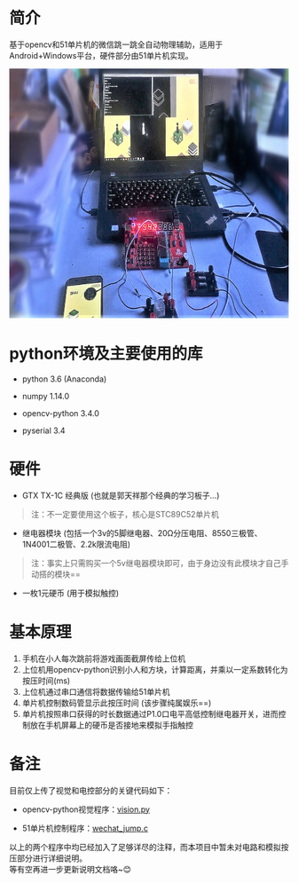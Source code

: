 # 简介
基于opencv和51单片机的微信跳一跳全自动物理辅助，适用于Android+Windows平台，硬件部分由51单片机实现。 

<img width="800" height="450" src="/system_0.jpg"/>

# python环境及主要使用的库
* python 3.6 (Anaconda)  
- numpy 1.14.0  
* opencv-python 3.4.0  
- pyserial 3.4  
# 硬件
* GTX TX-1C 经典版 (也就是郭天祥那个经典的学习板子...)  
>注：不一定要使用这个板子，核心是STC89C52单片机  
- 继电器模块 (包括一个3v的5脚继电器、20Ω分压电阻、8550三极管、1N4001二极管、2.2k限流电阻)  
>注：事实上只需购买一个5v继电器模块即可，由于身边没有此模块才自己手动搭的模块==
* 一枚1元硬币 (用于模拟触控)
 
# 基本原理
1. 手机在小人每次跳前将游戏画面截屏传给上位机  
2. 上位机用opencv-python识别小人和方块，计算距离，并乘以一定系数转化为按压时间(ms)  
3. 上位机通过串口通信将数据传输给51单片机  
4. 单片机控制数码管显示此按压时间 (该步骤纯属娱乐==)  
5. 单片机按照串口获得的时长数据通过P1.0口电平高低控制继电器开关，进而控制放在手机屏幕上的硬币是否接地来模拟手指触控  
# 备注
目前仅上传了视觉和电控部分的关键代码如下：  
* opencv-python视觉程序：[vision.py](/Code/vision.py)  
- 51单片机控制程序：[wechat_jump.c](/Code/wechat_jump.c)  

以上的两个程序中均已经加入了足够详尽的注释，而本项目中暂未对电路和模拟按压部分进行详细说明。  
等有空再进一步更新说明文档咯~:blush:
